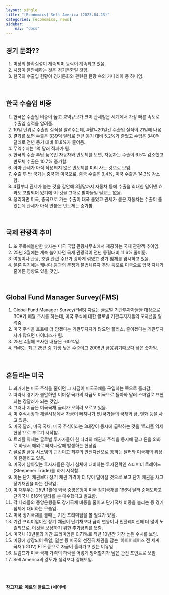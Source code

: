 ```yaml
---
layout: single
title: "[Economics] Sell America (2025.04.23)"
categories: [economics, news]
sidebar:
    nav: "docs"
---
```


## 경기 둔화??
1. 미장의 불확실성이 계속되며 등락이 계속되고 있음.
1. 시장이 불안해하는 것은 경기둔화일 것임.
1. 한국의 수출입 현황이 경기둔화와 관련된 탄광 속의 카나리아 중 하나임.

<br/>

## 한국 수출입 비중
1. 한국은 수출입 비중이 높고 교역규모가 크며 관세청은 세계에서 가장 빠른 속도로 수출입 실적을 알려줌.
1. 10일 단위로 수출입 실적을 알려주는데, 4월1~20일간 수출입 실적이 21일에 나옴.
1. 결과를 보면 수출은 339억 달러로 전년 동기 대비 5.2%가 줄었고 수입은 340억 달러로 전년 동기 대비 11.8%가 줄어듬.
1. 무역수지는 1억 달러 적자가 됨.
1. 한국의 수출 투탑 품목인 자동차와 반도체를 보면, 자동차는 수출이 6.5% 감소했고 반도체 수출은 10.7% 증가함.
1. 아마 관세가 아직 적용되지 않은 반도체를 미리 사는 것으로 보임.
1. 수출 투 탑 국가는 중국과 미국으로, 중국 수출은 3.4%, 미국 수출은 14.3% 감소함.
1. 4월부터 관세가 붙는 것을 감안해 3월말까지 자동차 등에 수출을 최대한 밀어낸 효과도 포함되어 있기에 이 것을 그대로 받아들일 필요는 없음.
1. 정리하면 미국, 중국으로 가는 수출이 대폭 줄었고 관세가 붙은 자동차는 수출이 줄었는데 관세가 아직 안붙은 반도체는 증가함.

<br/>

## 국제 관광객 추이
1. 또 주목해볼만한 숫자는 미국 국립 관광사무소에서 제공하는 국제 관광객 추이임.
1. 25년 3월에는 계속 늘어나던 국제 관광객이 전년 동월대비 11.6% 줄어듦.
1. 여행이나 관광, 호텔 관련 수요가 강하게 꺾였고 경기 침체를 암시하고 있음.
1. 물론 여기에는 캐나다 등과의 분쟁과 불법체류자 추방 등으로 미국으로 입국 자체가 줄어든 영향도 있을 것임.

<br/>

## Global Fund Manager Survey(FMS)
1. Global Fund Manager Survey(FMS) 자료는 글로벌 기관투자자들을 대상으로 BOA가 매달 조사를 하는데, 미국 주식에 대한 글로벌 기관투자자들의 포지션을 알려줌.
1. 미국 주식을 포트에 더 담겠다는 기관투자자가 많으면 플러스, 줄이겠다는 기관투자자가 많으면 마이너스가 됨.
1. 25년 4월에 조사한 내용은 -60%임.
1. FMS는 최근 25년 중 가장 낮은 수준이고 2008년 금융위기때보다 낮은 숫자임.

<br/>

## 흔들리는 미국
1. 과거에는 미국 주식을 줄이면 그 자금이 미국국채를 구입하는 쪽으로 흘러감.
1. 따라서 경기가 불안하면 이머징 국가의 자금도 미국으로 돌아와 달러 스마일로 표현되는 강달러가 되는 것임.
1. 그러나 지금은 미국국채 금리가 오히려 오르고 있음.
1. 미 주식시장과 채권시장에서 자금이 빠져나가 EU국가들의 국채와 금, 엔화 등을 사고 있음.
1. 미국 달러, 미국 국채, 미국 주식이라는 3대장이 동시에 급락하는 것을 '트리플 약세 현상'으로 부르기 시작함.
1. 트리플 약세는 글로벌 투자자들이 한 나라의 채권과 주식을 동시에 팔고 돈을 외화로 바꿔서 해외로 빠져나갈때 발생하는 현상임.
1. 글로벌 금융 시스템의 근간이고 최후의 안전자산으로 통하는 달러와 미국채의 위상이 흔들리고 있음.
1. 미국에 남아있는 투자자들은 경기 침체에 대비하는 투자전략인 스티퍼너 트레이드(Steepener Trade)를 하기 시작함.
1. 이는 단기 채권보다 장기 채권 가격이 더 많이 떨어질 것으로 보고 단기 채권을 사고 장기채권을 파는 전략임.
1. 미 재부무는 25년 1월에 외국 중앙은행이 미국 장기국채를 196억 달러 순매도하고 단기국채 616억 달러를 순 매수했다고 발표함.
1. 각 나라들의 중앙은행들도 장기국채 비중을 줄이고 단기국채 비중을 늘리는 등 경기 침체에 대비하는 모습임.
1. 미국 장기국채를 볼때는 기간 프리미엄을 볼 필요가 있음.
1. 기간 프리미엄이란 장기 채권이 단기채보다 금리 변동이나 인플레이션에 더 많이 노출되므로, 이것을 보상하기 위한 추가금리를 뜻함.
1. 미국채 10년물의 기간 프리미엄은 0.71%로 직년 10년간 가장 높은 수치를 보임.
1. 미장에 상장되어 독일, 일본 등 미국외 선진국 채권을 담는 '아이어셰어즈 전 세계 국채'(IGOV) ETF 등으로 자금이 흘러가고 있는 이유임.
1. 트럼프가 미국 국채 가격의 하락을 어떻게 방어할지가 남은 관전 포인트로 보임.
1. Sell America의 강도가 생각보다 강해보임.



<br/>
<br/>

#### 참고자료: 메르의 블로그 (네이버) 